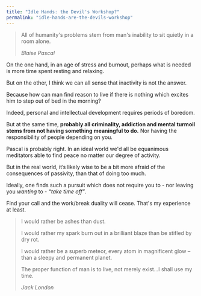 ```yaml
---
title: "Idle Hands: the Devil's Workshop?"
permalink: "idle-hands-are-the-devils-workshop"
---
```

> All of humanity's problems stem from man's inability to sit quietly in a room alone.
>
> <cite>Blaise Pascal</cite>

On the one hand, in an age of stress and burnout, perhaps what is needed is more time spent resting and relaxing.

But on the other, I think we can all sense that inactivity is not the answer.

Because how can man find reason to live if there is nothing which excites him to step out of bed in the morning?

Indeed, personal and intellectual development requires periods of boredom.

But at the same time, **probably all criminality, addiction and mental turmoil stems from not having something meaningful to do.** Nor having the responsibility of people depending on you.

Pascal is probably right. In an ideal world we'd all be equanimous meditators able to find peace no matter our degree of activity.

But in the real world, it’s likely wise to be a bit more afraid of the consequences of passivity, than that of doing too much. 

Ideally, one finds such a pursuit which does not require you to - nor leaving you _wanting_ to - _“take time off”_.

Find your call and the work/break duality will cease. That's my experience at least.

> I would rather be ashes than dust.
> 
> I would rather my spark burn out in a brilliant blaze than be stifled by dry rot. 
> 
> I would rather be a superb meteor, every atom in magnificent glow – than a sleepy and permanent planet. 
> 
> The proper function of man is to live, not merely exist…I shall use my time.
>
> <cite>Jack London</cite>
